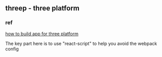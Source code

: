 ## threep - three platform


### ref
[how to build app for three platform](https://medium.com/@jonnykalambay/your-first-hybrid-app-in-15-minutes-react-native-on-the-web-2cc2646051e)

The key part here is to use "react-script" to help you avoid the webpack config 